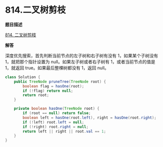 # 814.二叉树剪枝

**题目描述**

[814. 二叉树剪枝](https://leetcode-cn.com/problems/binary-tree-pruning/)

**解答**

深度优先搜索，首先判断当前节点的左子树和右子树有没有 1，如果某个子树没有 1，就把那个指针设置为 null。如果左子树或者右子树有 1，或者当前节点的值是 1，就返回 true。如果最后整棵树都没有 1，返回 null。

```java
class Solution {
    public TreeNode pruneTree(TreeNode root) {
        boolean flag = hasOne(root);
        if (!flag) return null;
        return root;
    }

    private boolean hasOne(TreeNode root) {
        if (root == null) return false;
        boolean left = hasOne(root.left), right = hasOne(root.right);
        if (!left) root.left = null;
        if (!right) root.right = null;
        return left || right || root.val == 1;
    }
}
```